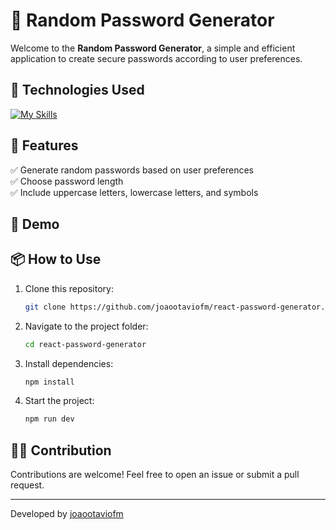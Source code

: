 # 🔐 Random Password Generator

Welcome to the **Random Password Generator**, a simple and efficient application to create secure passwords according to user preferences.

## 🚀 Technologies Used


[![My Skills](https://skillicons.dev/icons?i=js,react,tailwind)](https://skillicons.dev)

## 🎯 Features

✅ Generate random passwords based on user preferences\
✅ Choose password length\
✅ Include uppercase letters, lowercase letters, and symbols

## 📸 Demo

## 📦 How to Use

1. Clone this repository:
   ```sh
   git clone https://github.com/joaootaviofm/react-password-generator.git
   ```
2. Navigate to the project folder:
   ```sh
   cd react-password-generator
   ```
3. Install dependencies:
   ```sh
   npm install
   ```
4. Start the project:
   ```sh
   npm run dev
   ```

## 👨‍💻 Contribution

Contributions are welcome! Feel free to open an issue or submit a pull request.

---

Developed by [joaootaviofm](https://github.com/joaootaviofm)




